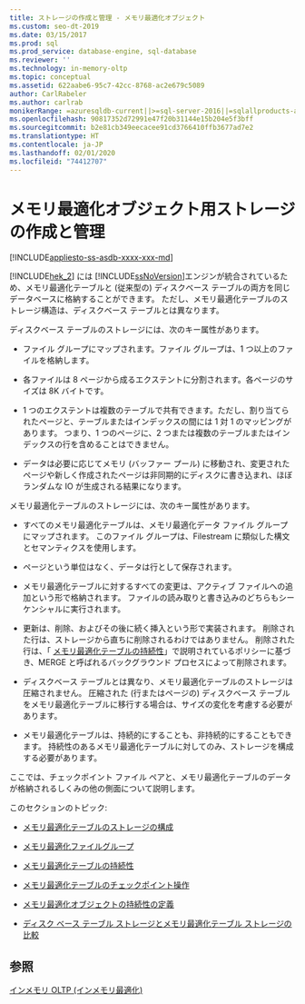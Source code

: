 ```yaml
---
title: ストレージの作成と管理 - メモリ最適化オブジェクト
ms.custom: seo-dt-2019
ms.date: 03/15/2017
ms.prod: sql
ms.prod_service: database-engine, sql-database
ms.reviewer: ''
ms.technology: in-memory-oltp
ms.topic: conceptual
ms.assetid: 622aabe6-95c7-42cc-8768-ac2e679c5089
author: CarlRabeler
ms.author: carlrab
monikerRange: =azuresqldb-current||>=sql-server-2016||=sqlallproducts-allversions||>=sql-server-linux-2017||=azuresqldb-mi-current
ms.openlocfilehash: 90817352d72991e47f20b31144e15b204e5f3bff
ms.sourcegitcommit: b2e81cb349eecacee91cd3766410ffb3677ad7e2
ms.translationtype: HT
ms.contentlocale: ja-JP
ms.lasthandoff: 02/01/2020
ms.locfileid: "74412707"
---
```

# <a name="creating-and-managing-storage-for-memory-optimized-objects"></a>メモリ最適化オブジェクト用ストレージの作成と管理
[!INCLUDE[appliesto-ss-asdb-xxxx-xxx-md](../../includes/appliesto-ss-asdb-xxxx-xxx-md.md)]

  [!INCLUDE[hek_2](../../includes/hek-2-md.md)] には [!INCLUDE[ssNoVersion](../../includes/ssnoversion-md.md)]エンジンが統合されているため、メモリ最適化テーブルと (従来型の) ディスクベース テーブルの両方を同じデータベースに格納することができます。 ただし、メモリ最適化テーブルのストレージ構造は、ディスクベース テーブルとは異なります。  
  
 ディスクベース テーブルのストレージには、次のキー属性があります。  
  
-   ファイル グループにマップされます。ファイル グループは、1 つ以上のファイルを格納します。  
  
-   各ファイルは 8 ページから成るエクステントに分割されます。各ページのサイズは 8K バイトです。  
  
-   1 つのエクステントは複数のテーブルで共有できます。ただし、割り当てられたページと、テーブルまたはインデックスの間には 1 対 1 のマッピングがあります。 つまり、1 つのページに、2 つまたは複数のテーブルまたはインデックスの行を含めることはできません。  
  
-   データは必要に応じてメモリ (バッファー プール) に移動され、変更されたページや新しく作成されたページは非同期的にディスクに書き込まれ、ほぼランダムな IO が生成される結果になります。  
  
 メモリ最適化テーブルのストレージには、次のキー属性があります。  
  
-   すべてのメモリ最適化テーブルは、メモリ最適化データ ファイル グループにマップされます。 このファイル グループは、Filestream に類似した構文とセマンティクスを使用します。  
  
-   ページという単位はなく、データは行として保存されます。  
  
-   メモリ最適化テーブルに対するすべての変更は、アクティブ ファイルへの追加という形で格納されます。 ファイルの読み取りと書き込みのどちらもシーケンシャルに実行されます。  
  
-   更新は、削除、およびその後に続く挿入という形で実装されます。 削除された行は、ストレージから直ちに削除されるわけではありません。 削除された行は、「 [メモリ最適化テーブルの持続性](../../relational-databases/in-memory-oltp/durability-for-memory-optimized-tables.md)」で説明されているポリシーに基づき、MERGE と呼ばれるバックグラウンド プロセスによって削除されます。  
  
-   ディスクベース テーブルとは異なり、メモリ最適化テーブルのストレージは圧縮されません。 圧縮された (行またはページの) ディスクベース テーブルをメモリ最適化テーブルに移行する場合は、サイズの変化を考慮する必要があります。  
  
-   メモリ最適化テーブルは、持続的にすることも、非持続的にすることもできます。 持続性のあるメモリ最適化テーブルに対してのみ、ストレージを構成する必要があります。  
  
 ここでは、チェックポイント ファイル ペアと、メモリ最適化テーブルのデータが格納されるしくみの他の側面について説明します。  
  
 このセクションのトピック:  
  
-   [メモリ最適化テーブルのストレージの構成](../../relational-databases/in-memory-oltp/configuring-storage-for-memory-optimized-tables.md)  
  
-   [メモリ最適化ファイルグループ](../../relational-databases/in-memory-oltp/the-memory-optimized-filegroup.md)  
  
-   [メモリ最適化テーブルの持続性](../../relational-databases/in-memory-oltp/durability-for-memory-optimized-tables.md)  
  
-   [メモリ最適化テーブルのチェックポイント操作](../../relational-databases/in-memory-oltp/checkpoint-operation-for-memory-optimized-tables.md)  
  
-   [メモリ最適化オブジェクトの持続性の定義](../../relational-databases/in-memory-oltp/defining-durability-for-memory-optimized-objects.md)  
  
-   [ディスク ベース テーブル ストレージとメモリ最適化テーブル ストレージの比較](../../relational-databases/in-memory-oltp/comparing-disk-based-table-storage-to-memory-optimized-table-storage.md)  
  
## <a name="see-also"></a>参照  
 [インメモリ OLTP &#40;インメモリ最適化&#41;](../../relational-databases/in-memory-oltp/in-memory-oltp-in-memory-optimization.md)  
  
  
